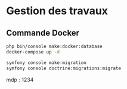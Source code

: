 # Gestion des travaux
## Commande Docker
```bash
php bin/console make:docker:database
docker-compose up -d

symfony console make:migration
symfony console doctrine:migrations:migrate
```

mdp : 1234